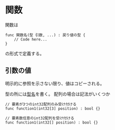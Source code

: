 # 関数
関数は
```
func 関数名(型 引数, ...) : 戻り値の型 {
    // Code here...
}
```
の形式で定義する。
## 引数の値
明示的に参照を示さない限り、値はコピーされる。

型の所には[型名](./type)を書く。
配列の場合は記法がいくつか
```
// 要素が3つのint32配列のみ受け付ける
func function1(int32[3] position) : bool {}

// 要素数任意のint32配列を受け付ける
func function1(int32[] position) : bool {}
```